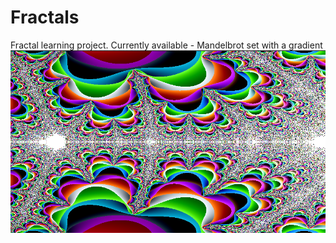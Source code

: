 # Fractals
Fractal learning project. Currently available - Mandelbrot set with a gradient
![alt text](https://raw.githubusercontent.com/potatoorgylt/Fractals//master/Assets/Images/Mandelbrot.png)
